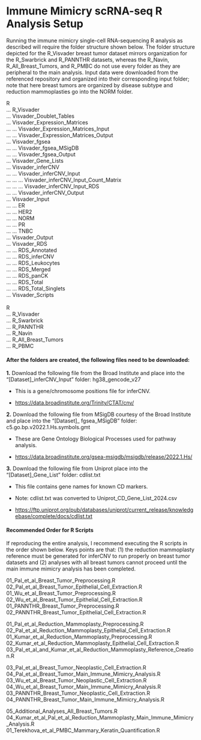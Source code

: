 # **Immune Mimicry scRNA-seq R Analysis Setup** #

Running the immune mimicry single-cell RNA-sequencing R analysis as described will require the folder structure shown below. The folder structure depicted for the R_Visvader breast tumor dataset mirrors organization for the R_Swarbrick and R_PANNTHR datasets, whereas the R_Navin, R_All_Breast_Tumors, and R_PMBC do not use every folder as they are peripheral to the main analysis. Input data were downloaded from the referenced repository and organized into their corresponding input folder; note that here breast tumors are organized by disease subtype and reduction mammoplasties go into the NORM folder.  

R \
... R_Visvader  \
... Visvader_Doublet_Tables  \
... Visvader_Expression_Matrices  \
... ... Visvader_Expression_Matrices_Input  \
... ... Visvader_Expression_Matrices_Output  \
... Visvader_fgsea  \
... ... Visvader_fgsea_MSigDB  \
... ... Visvader_fgsea_Output  \
... Visvader_Gene_Lists  \
... Visvader_inferCNV  \
... ... Visvader_inferCNV_Input  \
... ... ... Visvader_inferCNV_Input_Count_Matrix  \
... ... ... Visvader_inferCNV_Input_RDS  \
... ... Visvader_inferCNV_Output  \
... Visvader_Input  \
... ... ER  \
... ... HER2  \
... ... NORM  \
... ... PR  \
... ... TNBC  \
... Visvader_Output  \
... Visvader_RDS  \
... ... RDS_Annotated  \
... ... RDS_inferCNV  \
... ... RDS_Leukocytes  \
... ... RDS_Merged  \
... ... RDS_panCK  \
... ... RDS_Total  \
... ... RDS_Total_Singlets  \
... Visvader_Scripts \
\
R \
... R_Visvader  \
... R_Swarbrick  \
... R_PANNTHR  \
... R_Navin  \
... R_All_Breast_Tumors  \
... R_PBMC

#### **After the folders are created, the following files need to be downloaded:** ####

**1.**	Download the following file from the Broad Institute and place into the “[Dataset]_inferCNV_Input” folder: hg38_gencode_v27

* This is a gene/chromosome positions file for inferCNV.

* https://data.broadinstitute.org/Trinity/CTAT/cnv/

**2.**	Download the following file from MSigDB courtesy of the Broad Institute and place into the “[Dataset]_ fgsea_MSigDB” folder: c5.go.bp.v2022.1.Hs.symbols.gmt

* These are Gene Ontology Biological Processes used for pathway analysis.

* https://data.broadinstitute.org/gsea-msigdb/msigdb/release/2022.1.Hs/

**3.**	Download the following file from Uniprot place into the “[Dataset]_Gene_List” folder: cdlist.txt

* This file contains gene names for known CD markers.

* Note: cdlist.txt was converted to Uniprot_CD_Gene_List_2024.csv

* https://ftp.uniprot.org/pub/databases/uniprot/current_release/knowledgebase/complete/docs/cdlist.txt

#### **Recommended Order for R Scripts** ####

If reproducing the entire analysis, I recommend executing the R scripts in the order shown below. Keys points are that: (1) the reduction mammoplasty reference must be generated for inferCNV to run properly on breast tumor datasets and (2) analyses with all breast tumors cannot proceed until the main immune mimicry analysis has been completed. 

01_Pal_et_al_Breast_Tumor_Preprocessing.R  \
02_Pal_et_al_Breast_Tumor_Epithelial_Cell_Extraction.R  \
01_Wu_et_al_Breast_Tumor_Preprocessing.R  \
02_Wu_et_al_Breast_Tumor_Epithelial_Cell_Extraction.R  \
01_PANNTHR_Breast_Tumor_Preprocessing.R  \
02_PANNTHR_Breast_Tumor_Epithelial_Cell_Extraction.R

01_Pal_et_al_Reduction_Mammoplasty_Preprocessing.R  \
02_Pal_et_al_Reduction_Mammoplasty_Epithelial_Cell_Extraction.R  \
01_Kumar_et_al_Reduction_Mammoplasty_Preprocessing.R  \
02_Kumar_et_al_Reduction_Mammoplasty_Epithelial_Cell_Extraction.R  \
03_Pal_et_al_and_Kumar_et_al_Reduction_Mammoplasty_Reference_Creation.R

03_Pal_et_al_Breast_Tumor_Neoplastic_Cell_Extraction.R  \
04_Pal_et_al_Breast_Tumor_Main_Immune_Mimicry_Analysis.R  \
03_Wu_et_al_Breast_Tumor_Neoplastic_Cell_Extraction.R  \
04_Wu_et_al_Breast_Tumor_Main_Immune_Mimicry_Analysis.R  \
03_PANNTHR_Breast_Tumor_Neoplastic_Cell_Extraction.R  \
04_PANNTHR_Breast_Tumor_Main_Immune_Mimicry_Analysis.R

05_Additional_Analyses_All_Breast_Tumors.R  \
04_Kumar_et_al_Pal_et_al_Reduction_Mammoplasty_Main_Immune_Mimicry_Analysis.R  \
01_Terekhova_et_al_PMBC_Mammary_Keratin_Quantification.R
